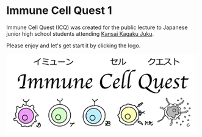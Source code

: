 # Immune Cell Quest 1

Immune Cell Quest (ICQ) was created for the public lecture to Japanese junior high school students attending [Kansai Kagaku Juku](http://www.kansai-kj.org/).

Please enjoy and let's get start it by clicking the logo.

[<img src="image/cover_01.png" width="500px">](https://keita-iida.github.io/ImmuneCellQuest/)
